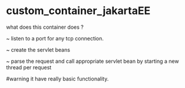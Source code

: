 # custom_container_jakartaEE

what does this container does ?

~ listen to a port for any tcp connection.

~ create the servlet beans

~ parse the request and call appropriate servlet bean by starting a new thread per request

#warning
it have really basic functionality.
